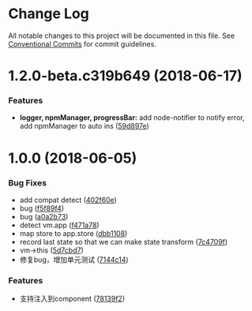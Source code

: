 # Change Log

All notable changes to this project will be documented in this file.
See [Conventional Commits](https://conventionalcommits.org) for commit guidelines.

<a name="1.2.0-beta.c319b649"></a>
# 1.2.0-beta.c319b649 (2018-06-17)


### Features

* **logger, npmManager, progressBar:** add node-notifier to notify error, add npmManager to auto ins ([59d897e](https://github.com/Genuifx/wxa-redux/commit/59d897e))



<a name="1.0.0"></a>
# 1.0.0 (2018-06-05)


### Bug Fixes

* add compat detect ([402f60e](https://github.com/Genuifx/wxa-redux/commit/402f60e))
* bug ([f5f89f4](https://github.com/Genuifx/wxa-redux/commit/f5f89f4))
* bug ([a0a2b73](https://github.com/Genuifx/wxa-redux/commit/a0a2b73))
* detect vm.app ([f471a78](https://github.com/Genuifx/wxa-redux/commit/f471a78))
* map store to app.store ([dbb1108](https://github.com/Genuifx/wxa-redux/commit/dbb1108))
* record last state so that we can make state transform ([7c4709f](https://github.com/Genuifx/wxa-redux/commit/7c4709f))
* vm->this ([5d7cbd7](https://github.com/Genuifx/wxa-redux/commit/5d7cbd7))
* 修复bug，增加单元测试 ([7144c14](https://github.com/Genuifx/wxa-redux/commit/7144c14))


### Features

* 支持注入到component ([78139f2](https://github.com/Genuifx/wxa-redux/commit/78139f2))
